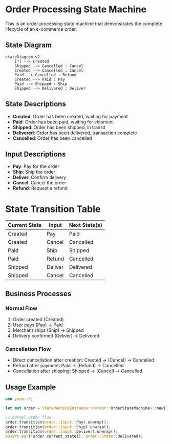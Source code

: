 # Order Processing State Machine

This is an order processing state machine that demonstrates the complete lifecycle of an e-commerce order.

## State Diagram

```mermaid
stateDiagram-v2
    [*] --> Created
    Shipped --> Cancelled : Cancel
    Created --> Cancelled : Cancel
    Paid --> Cancelled : Refund
    Created --> Paid : Pay
    Paid --> Shipped : Ship
    Shipped --> Delivered : Deliver
```

## State Descriptions

- **Created**: Order has been created, waiting for payment
- **Paid**: Order has been paid, waiting for shipment
- **Shipped**: Order has been shipped, in transit
- **Delivered**: Order has been delivered, transaction complete
- **Cancelled**: Order has been cancelled

## Input Descriptions

- **Pay**: Pay for the order
- **Ship**: Ship the order
- **Deliver**: Confirm delivery
- **Cancel**: Cancel the order
- **Refund**: Request a refund

# State Transition Table

| Current State | Input | Next State(s) |
|---------------|-------|---------------|
| Created | Pay | Paid |
| Created | Cancel | Cancelled |
| Paid | Ship | Shipped |
| Paid | Refund | Cancelled |
| Shipped | Deliver | Delivered |
| Shipped | Cancel | Cancelled |

## Business Processes

### Normal Flow
1. Order created (Created)
2. User pays (Pay) → Paid
3. Merchant ships (Ship) → Shipped
4. Delivery confirmed (Deliver) → Delivered

### Cancellation Flow
- Direct cancellation after creation: Created → (Cancel) → Cancelled
- Refund after payment: Paid → (Refund) → Cancelled
- Cancellation after shipping: Shipped → (Cancel) → Cancelled

## Usage Example

```rust
use yasm::*;

let mut order = StateMachineInstance::<order::OrderStateMachine>::new();

// Normal order flow
order.transition(order::Input::Pay).unwrap();
order.transition(order::Input::Ship).unwrap();
order.transition(order::Input::Deliver).unwrap();
assert_eq!(*order.current_state(), order::State::Delivered);
```
